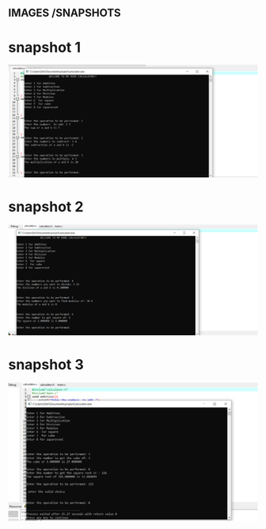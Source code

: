 ## IMAGES /SNAPSHOTS
# snapshot 1
![Banner](https://github.com/295557/Mini_Project/blob/main/5_Images/result1.png)
# snapshot 2
![Banner](https://github.com/295557/Mini_Project/blob/main/5_Images/result2.png)
# snapshot 3
![Banner](https://github.com/295557/Mini_Project/blob/main/5_Images/result3.png)
